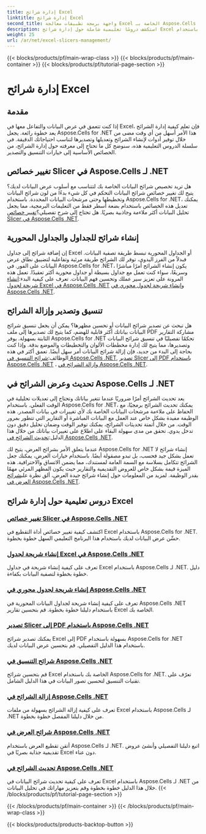 ```yaml
---
title: إدارة شرائح Excel
linktitle: إدارة شرائح Excel
second_title: واجهة برمجة تطبيقات معالجة Excel الخاصة بـ Aspose.Cells .NET
description: استكشف دروسًا تعليمية شاملة حول إدارة شرائح Excel باستخدام Aspose.Cells for .NET. تعرّف على كيفية إنشاء شرائح وتحديثها وتنسيقها وتصديرها بسهولة.
weight: 25
url: /ar/net/excel-slicers-management/
---
```


{{< blocks/products/pf/main-wrap-class >}}
{{< blocks/products/pf/main-container >}}
{{< blocks/products/pf/tutorial-page-section >}}

# إدارة شرائح Excel

## مقدمة

إذا كنت تتعمق في عرض البيانات والتفاعل معها في Excel، فإن تعلم كيفية إدارة الشرائح يعد خطوة رائعة. يجعل Aspose.Cells for .NET هذا الأمر أسهل من أي وقت مضى من خلال توفير أدوات لإنشاء الشرائح وتعديلها وتصديرها لتناسب احتياجاتك الدقيقة. في سلسلة الدروس التعليمية هذه، سنوضح كل ما تحتاج إلى معرفته حول إدارة الشرائح، من الخصائص الأساسية إلى خيارات التنسيق والتصدير.

## تغيير خصائص Slicer في Aspose.Cells لـ .NET
هل تريد تخصيص شرائح البيانات الخاصة بك لتتناسب مع أسلوب عرض البيانات لديك؟ يتيح لك تغيير خصائص شرائح البيانات التحكم في كل شيء بدءًا من لون شرائح البيانات وتخطيطها وحتى مرشحات البيانات المحددة. باستخدام Aspose.Cells for .NET، يمكنك تعديل هذه الخصائص باستخدام بضعة أسطر فقط من التعليمات البرمجية، مما يجعل تحليل البيانات أكثر ملاءمة وجاذبية بصريًا. هل تحتاج إلى شرح تفصيلي؟[تغيير خصائص Slicer في Aspose.Cells .NET](./change-slicer-properties/).

## إنشاء شرائح للجداول والجداول المحورية
 إن إضافة شرائح إلى جداول Excel أو الجداول المحورية تبسط طريقة تصفية البيانات. فبدلاً من الفرز اليدوي، توفر لك الشرائح طريقة مرئية وتفاعلية لتضييق نطاق عرض البيانات على الفور. في Aspose.Cells for .NET، يكون إنشاء الشرائح أمرًا مباشرًا وسريعًا، سواء كنت تعمل مع جداول بسيطة أو جداول محورية أكثر تعقيدًا. تعمل هذه المرونة على تعزيز سير عملك وتحسين فهم البيانات. تعرف على كيفية البدء:[إنشاء شريحة لجدول Excel في Aspose.Cells .NET](./create-slicer-excel-table/) و[إنشاء شريحة لجدول محوري في Aspose.Cells .NET](./create-slicer-pivot-table/).

## تنسيق وتصدير وإزالة الشرائح
 هل تبحث عن تصدير شرائح البيانات أو تحسين مظهرها؟ يمكن أن يجعل تنسيق شرائح البيانات بياناتك أكثر قابلية للهضم، كما يتيح لك تصديرها إلى ملف PDF مشاركة التقارير الثابتة بسهولة. يوفر Aspose.Cells for .NET تحكمًا تفصيليًا في تنسيق شرائح البيانات وتصديرها، مما يتيح لك إدارة مخططات الألوان والتخطيطات والموضع بدقة. وإذا كنت بحاجة إلى البدء من جديد، فإن إزالة شرائح البيانات أمر سهل أيضًا. تعمق أكثر في هذه الوظائف:[شرائح التنسيق في Aspose.Cells .NET](./format-slicers/), [تصدير Slicer إلى PDF باستخدام Aspose.Cells .NET](./export-slicer-to-pdf/) ، و[إزالة الشرائح في Aspose.Cells .NET](./remove-slicers/).

## تحديث وعرض الشرائح في Aspose.Cells لـ .NET

يعد تحديث الشرائح أمرًا ضروريًا عندما تتغير بياناتك وتحتاج إلى تعديلات تحليلية في الوقت الفعلي. باستخدام Aspose.Cells for .NET، يمكنك تحديث الشرائح برمجيًا، مع الحفاظ على ملاءمة مرشحات البيانات الخاصة بك لأي تغييرات في بيانات المصدر. هذه الوظيفة مفيدة بشكل خاص عند العمل مع البيانات المباشرة أو التقارير التي تتطور بمرور الوقت. من خلال أتمتة تحديثات الشرائح، يمكنك توفير الوقت وضمان تحليل دقيق دون تدخل يدوي. تحقق من مدى سهولة البقاء على اطلاع على تغييرات بياناتك من خلال هذا الدليل:[تحديث الشرائح في Aspose.Cells .NET](./update-slicers/).

عندما يتعلق الأمر بشرائح العرض، يتيح لك Aspose.Cells for .NET إنشاء شرائح لا تعمل بشكل جيد فحسب، بل تبدو مصقولة أيضًا. باستخدام خيارات العرض، يمكنك جعل الشرائح تتكامل بسلاسة مع السمة العامة لمستندك، مما يضمن الاتساق والاحترافية. هذه الميزة قيمة بشكل خاص للعروض التقديمية والتقارير حيث يكون المظهر المرئي مهمًا بقدر الوظيفة. لمزيد من المعلومات حول إنشاء شرائح جيدة العرض، ألق نظرة على[شرائح العرض في Aspose.Cells .NET](./render-slicers/).

## دروس تعليمية حول إدارة شرائح Excel
### [تغيير خصائص Slicer في Aspose.Cells .NET](./change-slicer-properties/)
اكتشف كيفية تغيير خصائص أداة التقطيع في Excel باستخدام Aspose.Cells for .NET. حسِّن عرض البيانات لديك باستخدام هذا البرنامج التعليمي السهل خطوة بخطوة.
### [إنشاء شريحة لجدول Excel في Aspose.Cells .NET](./create-slicer-excel-table/)
تعرف على كيفية إنشاء شريحة في جداول Excel باستخدام Aspose.Cells لـ .NET. دليل خطوة بخطوة لتصفية البيانات بكفاءة.
### [إنشاء شريحة لجدول محوري في Aspose.Cells .NET](./create-slicer-pivot-table/)
تعرف على كيفية إنشاء شريحة لجداول البيانات المحورية في Aspose.Cells .NET باستخدام دليلنا خطوة بخطوة. قم بتحسين تقارير Excel الخاصة بك.
### [تصدير Slicer إلى PDF باستخدام Aspose.Cells .NET](./export-slicer-to-pdf/)
يمكنك تصدير شرائح Excel إلى PDF بسهولة باستخدام Aspose.Cells for .NET باستخدام هذا الدليل التفصيلي. قم بتحسين عرض البيانات لديك.
### [شرائح التنسيق في Aspose.Cells .NET](./format-slicers/)
قم بتحسين شرائح Excel الخاصة بك باستخدام Aspose.Cells for .NET. تعرّف على تقنيات التنسيق لتحسين تصور البيانات في هذا الدليل الشامل.
### [إزالة الشرائح في Aspose.Cells .NET](./remove-slicers/)
تعرف على كيفية إزالة الشرائح بسهولة من ملفات Excel باستخدام Aspose.Cells لـ .NET من خلال دليلنا المفصل خطوة بخطوة.
### [شرائح العرض في Aspose.Cells .NET](./render-slicers/)
أتقن تقطيع العرض باستخدام Aspose.Cells لـ .NET. اتبع دليلنا التفصيلي وأنشئ عروض تقديمية جذابة بصريًا في Excel دون عناء.
### [تحديث الشرائح في Aspose.Cells .NET](./update-slicers/)
تعرف على كيفية تحديث شرائح البيانات في Excel باستخدام Aspose.Cells لـ .NET من خلال هذا الدليل خطوة بخطوة وقم بتعزيز مهاراتك في تحليل البيانات.
{{< /blocks/products/pf/tutorial-page-section >}}

{{< /blocks/products/pf/main-container >}}
{{< /blocks/products/pf/main-wrap-class >}}

{{< blocks/products/products-backtop-button >}}
